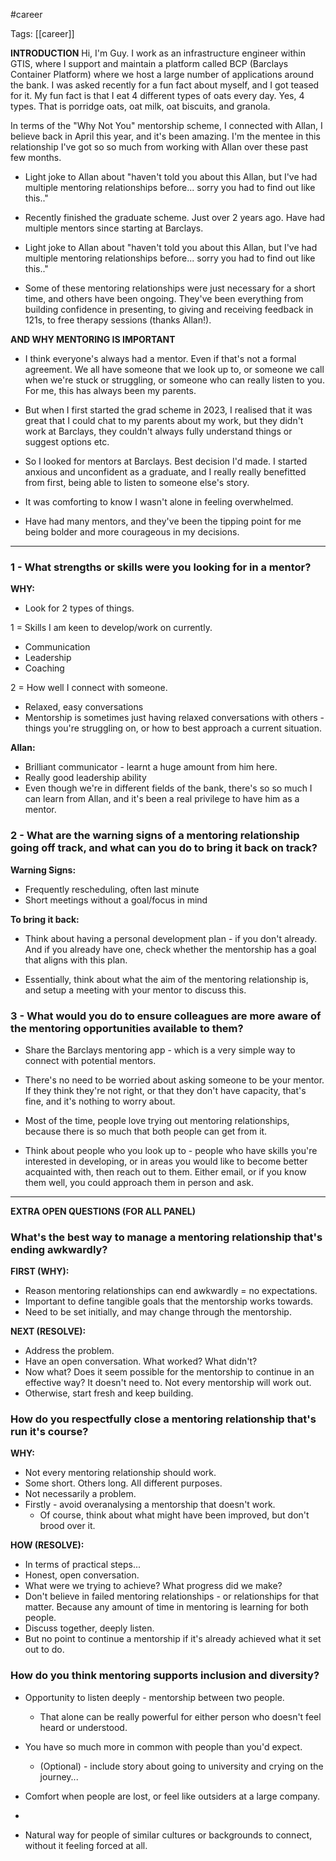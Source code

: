 #career

Tags: [[career]]

**INTRODUCTION**
Hi, I'm Guy. I work as an infrastructure engineer within GTIS, where I support and maintain a platform called BCP (Barclays Container Platform) where we host a large number of applications around the bank. I was asked recently for a fun fact about myself, and I got teased for it. My fun fact is that I eat 4 different types of oats every day. Yes, 4 types. That is porridge oats, oat milk, oat biscuits, and granola.

In terms of the "Why Not You" mentorship scheme, I connected with Allan, I believe back in April this year, and it's been amazing. I'm the mentee in this relationship I've got so so much from working with Allan over these past few months.

- Light joke to Allan about "haven't told you about this Allan, but I've had multiple mentoring relationships before... sorry you had to find out like this.."

- Recently finished the graduate scheme. Just over 2 years ago. Have had multiple mentors since starting at Barclays. 

- Light joke to Allan about "haven't told you about this Allan, but I've had multiple mentoring relationships before... sorry you had to find out like this.."

- Some of these mentoring relationships were just necessary for a short time, and others have been ongoing. They've been everything from building confidence in presenting, to giving and receiving feedback in 121s, to free therapy sessions (thanks Allan!).

**AND WHY MENTORING IS IMPORTANT**
- I think everyone's always had a mentor. Even if that's not a formal agreement. We all have someone that we look up to, or someone we call when we're stuck or struggling, or someone who can really listen to you. For me, this has always been my parents. 

- But when I first started the grad scheme in 2023, I realised that it was great that I could chat to my parents about my work, but they didn't work at Barclays, they couldn't always fully understand things or suggest options etc. 

- So I looked for mentors at Barclays. Best decision I'd made. I started anxious and unconfident as a graduate, and I really really benefitted from first, being able to listen to someone else's story. 

- It was comforting to know I wasn't alone in feeling overwhelmed.

- Have had many mentors, and they've been the tipping point for me being bolder and more courageous in my decisions. 

---
### 1 - What strengths or skills were you looking for in a mentor? 

**WHY:**
- Look for 2 types of things. 

1 = Skills I am keen to develop/work on currently. 
- Communication
- Leadership 
- Coaching

2 = How well I connect with someone. 
- Relaxed, easy conversations
- Mentorship is sometimes just having relaxed conversations with others - things you're struggling on, or how to best approach a current situation. 

**Allan:**
- Brilliant communicator - learnt a huge amount from him here. 
- Really good leadership ability
- Even though we're in different fields of the bank, there's so so much I can learn from Allan, and it's been a real privilege to have him as a mentor. 

### 2 - What are the warning signs of a mentoring relationship going off track, and what can you do to bring it back on track? 

**Warning Signs:**
- Frequently rescheduling, often last minute
- Short meetings without a goal/focus in mind

**To bring it back:** 
- Think about having a personal development plan - if you don't already. And if you already have one, check whether the mentorship has a goal that aligns with this plan. 

- Essentially, think about what the aim of the mentoring relationship is, and setup a meeting with your mentor to discuss this. 

### 3 - What would you do to ensure colleagues are more aware of the mentoring opportunities available to them? 

- Share the Barclays mentoring app - which is a very simple way to connect with potential mentors. 

- There's no need to be worried about asking someone to be your mentor. If they think they're not right, or that they don't have capacity, that's fine, and it's nothing to worry about. 

- Most of the time, people love trying out mentoring relationships, because there is so much that both people can get from it. 

- Think about people who you look up to - people who have skills you're interested in developing, or in areas you would like to become better acquainted with, then reach out to them. Either email, or if you know them well, you could approach them in person and ask. 


---
**EXTRA OPEN QUESTIONS (FOR ALL PANEL)**
### What's the best way to manage a mentoring relationship that's ending awkwardly?

**FIRST (WHY):**
- Reason mentoring relationships can end awkwardly = no expectations. 
- Important to define tangible goals that the mentorship works towards. 
- Need to be set initially, and may change through the mentorship. 

**NEXT (RESOLVE):**
- Address the problem. 
- Have an open conversation. What worked? What didn't? 
- Now what? Does it seem possible for the mentorship to continue in an effective way? It doesn't need to. Not every mentorship will work out. 
- Otherwise, start fresh and keep building. 
### How do you respectfully close a mentoring relationship that's run it's course?

**WHY:**
- Not every mentoring relationship should work. 
- Some short. Others long. All different purposes. 
- Not necessarily a problem. 
- Firstly - avoid overanalysing a mentorship that doesn't work. 
	- Of course, think about what might have been improved, but don't brood over it. 

**HOW (RESOLVE):**
- In terms of practical steps...
- Honest, open conversation.
- What were we trying to achieve? What progress did we make? 
- Don't believe in failed mentoring relationships - or relationships for that matter. Because any amount of time in mentoring is learning for both people. 
- Discuss together, deeply listen. 
- But no point to continue a mentorship if it's already achieved what it set out to do. 
### How do you think mentoring supports inclusion and diversity?

- Opportunity to listen deeply - mentorship between two people. 
	- That alone can be really powerful for either person who doesn't feel heard or understood. 

- You have so much more in common with people than you'd expect. 
	- (Optional) - include story about going to university and crying on the journey... 

- Comfort when people are lost, or feel like outsiders at a large company. 
- 
- Natural way for people of similar cultures or backgrounds to connect, without it feeling forced at all. 